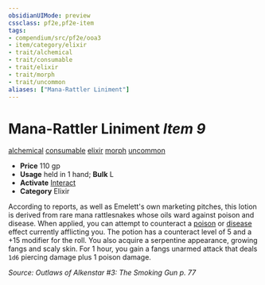 ```yaml
---
obsidianUIMode: preview
cssclass: pf2e,pf2e-item
tags:
- compendium/src/pf2e/ooa3
- item/category/elixir
- trait/alchemical
- trait/consumable
- trait/elixir
- trait/morph
- trait/uncommon
aliases: ["Mana-Rattler Liniment"]
---
```

# Mana-Rattler Liniment *Item 9*  
[alchemical](../../../Rules/traits/alchemical.md)  [consumable](../../../Rules/traits/consumable.md)  [elixir](../../../Rules/traits/elixir.md)  [morph](../../../Rules/traits/morph.md)  [uncommon](../../../Rules/traits/uncommon.md)  

- **Price** 110 gp
- **Usage** held in 1 hand; **Bulk** L
- **Activate** [Interact](../../../Rules/actions/interact.md)
- **Category** Elixir

According to reports, as well as Emelett's own marketing pitches, this lotion is derived from rare mana rattlesnakes whose oils ward against poison and disease. When applied, you can attempt to counteract a [poison](../../../Rules/traits/poison.md) or [disease](../../../Rules/traits/disease.md) effect currently afflicting you. The potion has a counteract level of 5 and a +15 modifier for the roll. You also acquire a serpentine appearance, growing fangs and scaly skin. For 1 hour, you gain a fangs unarmed attack that deals `1d6` piercing damage plus 1 poison damage.

*Source: Outlaws of Alkenstar #3: The Smoking Gun p. 77*
